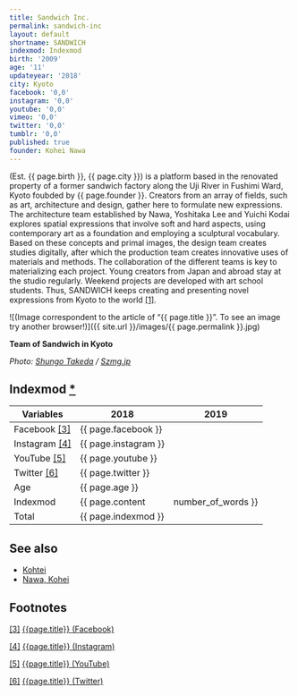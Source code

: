 ```yaml
---
title: Sandwich Inc.
permalink: sandwich-inc
layout: default
shortname: SANDWICH
indexmod: Indexmod
birth: '2009'
age: '11'
updateyear: '2018'
city: Kyoto
facebook: '0,0'
instagram: '0,0'
youtube: '0,0'
vimeo: '0,0'
twitter: '0,0'
tumblr: '0,0'
published: true
founder: Kohei Nawa
---
```


(Est. {{ page.birth }}, {{ page.city }}) is a platform based in the renovated property of a former sandwich factory along the Uji River in Fushimi Ward, Kyoto foubded by {{ page.founder }}. Creators from an array of fields, such as art, architecture and design, gather here to formulate new expressions. The architecture team established by Nawa, Yoshitaka Lee and Yuichi Kodai explores spatial expressions that involve soft and hard aspects, using contemporary art as a foundation and employing a sculptural vocabulary. Based on these concepts and primal images, the design team creates studies digitally, after which the production team creates innovative uses of materials and methods. The collaboration of the different teams is key to materializing each project. Young creators from Japan and abroad stay at the studio regularly. Weekend projects are developed with art school students. Thus, SANDWICH keeps creating and presenting novel expressions from Kyoto to the world  <span id="a1">[\[1\]](#f1)</span>.

![(Image correspondent to the article of “{{ page.title }}”. To see an image try another browser!)]({{ site.url }}/images/{{ page.permalink }}.jpg)

**Team of Sandwich in Kyoto**

*Photo: [Shungo Takeda](takeda-shungo) / [Szmg.jp](https://szmg.jp/en/explore/kohtei/)*


## Indexmod [*](indexmod)

|Variables|2018|2019|
|-|-|-|
|Facebook <span id="a3">[\[3\]](#f3)</span>|{{ page.facebook }}||
|Instagram <span id="a4">[\[4\]](#f4)</span>|{{ page.instagram }}||
|YouTube <span id="a5">[\[5\]](#f5)</span>|{{ page.youtube }}||
|Twitter <span id="a6">[\[6\]](#f6)</span>|{{ page.twitter }}||
|Age|{{ page.age }}||
|Indexmod|{{ page.content | number_of_words }}||
|Total|{{ page.indexmod }}||

## See also

+ [Kohtei](kohtei)
+ [Nawa, Kohei](nawa-kohei)


## Footnotes

[[3]](#a3) <span id="f3"></span> [{{page.title}} (Facebook)](index)

[[4]](#a4) <span id="f4"></span> [{{page.title}} (Instagram)](index)

[[5]](#a5) <span id="f5"></span> [{{page.title}} (YouTube)](index)

[[6]](#a6) <span id="f6"></span> [{{page.title}} (Twitter)](index)
